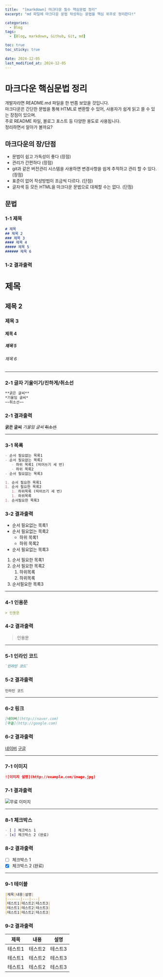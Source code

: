 ```yaml
---
title:  "[markdown] 마크다운 필수 핵심문법 정리"
excerpt: "md 파일에 마크다운 문법 작성하는 문법을 핵심 위주로 정리한다!"

categories:
  - Blog
tags:
  - [Blog, markdown, Github, Git, md]

toc: true
toc_sticky: true
 
date: 2024-12-05
last_modified_at: 2024-12-05
---
```


# 마크다운 핵심문법 정리
개발자라면 README.md 파일을 한 번쯤 보았을 것입니다.<br>
마크다운은 간단한 문법을 통해 HTML로 변환할 수 있어, 사용자가 쉽게 읽고 쓸 수 있는 장점이 있으며.<br>
주로 README 파일, 블로그 포스트 등 다양한 용도로 사용됩니다.<br>
정리하면서 알아가 볼까요?

## 마크다운의 장/단점
- 문법이 쉽고 가독성이 좋다 (장점)
- 관리가 간편하다 (장점)
- git과 같은 버전관리 시스템을 사용하면 변경사항을 쉽게 추적하고 관리 할 수 있다. (장점)
- 표준이 없어 작성방법이 조금씩 다르다. (단점)
- 글자색 등 모든 HTML을 마크다운 문법으로 대체할 수는 없다. (단점)

## 문법
### 1-1 제목
```md
# 제목
## 제목 2
### 제목 3
#### 제목 4
##### 제목 5
###### 제목 6
```
### 1-2 결과출력
# 제목
## 제목 2
### 제목 3
#### 제목 4
##### 제목 5
###### 제목 6

---

### 2-1 글자 기울이기/진하게/취소선
```md
**굵은 글씨**
*기울임 글씨*
~~취소선~~
```
### 2-1 결과출력
**굵은 글씨**
*기울임 글씨*
~~취소선~~

---

### 3-1 목록
```md
- 순서 필요없는 목록1
- 순서 필요없는 목록2
   - 하위 목록1 (띄어쓰기 세 번)
   - 하위 목록2
- 순서 필요없는 목록3

1. 순서 필요한 목록1
1. 순서 필요한 목록2
   1. 하위목록 (띄어쓰기 세 번)
   1. 하위목록
1. 순서필요한 목록3


```
### 3-2 결과출력
- 순서 필요없는 목록1
- 순서 필요없는 목록2
   - 하위 목록1
   - 하위 목록2
- 순서 필요없는 목록3

1. 순서 필요한 목록1
1. 순서 필요한 목록2
   1. 하위목록
   1. 하위목록
1. 순서필요한 목록3

---

### 4-1 인용문
```md
> 인용문
```
### 4-2 결과출력
> 인용문

---

### 5-1 인라인 코드
```md
`인라인 코드`
```
### 5-2 결과출력
`인라인 코드`

---

### 6-2 링크
```md
[네이버](http://naver.com)
[구글](http://google.com)
```
### 6-2 결과출력
[네이버](https://naver.com)
[구글](http://google.com)

---

### 7-1 이미지
```md
![이미지 설명](http://example.com/image.jpg)
```
### 7-1 결과출력
![무료 이미지](https://media.istockphoto.com/id/1934523700/ko/%EC%82%AC%EC%A7%84/%ED%9C%B4%EB%8C%80-%EC%A0%84%ED%99%94%EB%A5%BC-%EC%82%AC%EC%9A%A9%ED%95%98%EC%97%AC-%EB%82%A8%EC%9E%90%EC%9D%98-%EC%86%90%EC%97%90-%EA%B7%BC%EC%A0%91.jpg?s=1024x1024&w=is&k=20&c=sABGOJjcx9x52STA8O7sgfaL5y3w8AHMPtsoNpn7yyM=)

---

### 8-1 체크박스
```md
- [ ] 체크박스 1
- [x] 체크박스 2 (완료)
```
### 8-2 결과출력
- [ ] 체크박스 1
- [x] 체크박스 2 (완료)

---

### 9-1 테이블
```md
|제목|내용|설명|
|------|---|---|
|테스트1|테스트2|테스트3|
|테스트1|테스트2|테스트3|
|테스트1|테스트2|테스트3|

```
### 9-2 결과출력

|제목|내용|설명|
|------|---|---|
|테스트1|테스트2|테스트3|
|테스트1|테스트2|테스트3|
|테스트1|테스트2|테스트3|
